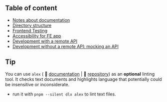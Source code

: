 ## Table of content

- [Notes about documentation](development-with-remote-api.md)
- [Directory structure](directory-structure.md)
- [Frontend Testing](frontend-testing.md)
- [Accessibility for FE app](accessibility.md)
- [Development with a remote API](development-with-remote-api.md)
- [Development without a remote API: mocking an API](mock-api-for-development.md)

## Tip

You can use `alex` ( 📃 [documentation](https://alexjs.com/) | 🐙 [repository](https://github.com/get-alex/alex)) as an **optional** linting tool. It checks text documents and highlights language that potentially could be insensitive or inconsiderate.

- run it with `pnpm --silent dlx alex` to lint text files.
